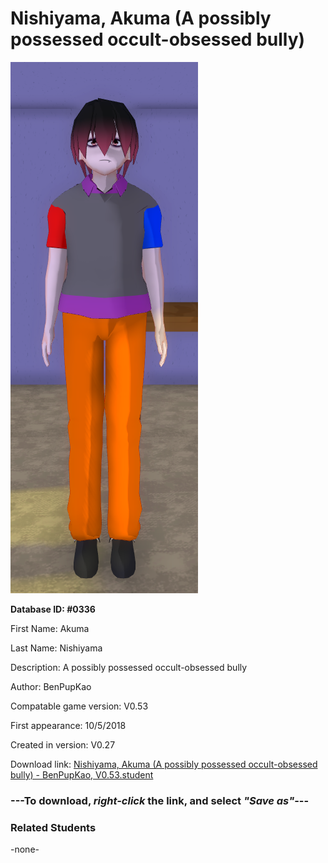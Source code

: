# Nishiyama, Akuma (A possibly possessed occult-obsessed bully)

<img src="../../Files/Images/Nishiyama, Akuma (A possibly possessed occult-obsessed bully).png" title="Nishiyama, Akuma (A possibly possessed occult-obsessed bully) - BenPupKao, V0.53">

**Database ID: #0336**

First Name: Akuma

Last Name: Nishiyama

Description: A possibly possessed occult-obsessed bully

Author: BenPupKao

Compatable game version: V0.53

First appearance: 10/5/2018

Created in version: V0.27

Download link: <a href="https://raw.githubusercontent.com/Arbiter1223/Daigaku-Gurashi-Custom-Students/master/Files/Student%20Files/Nishiyama%2C%20Akuma%20(A%20possibly%20possessed%20occult-obsessed%20bully)%20-%20BenPupKao%2C%20V0.53.student">Nishiyama, Akuma (A possibly possessed occult-obsessed bully) - BenPupKao, V0.53.student</a>

### ---**To download, _right-click_ the link, and select _"Save as"_**---

### Related Students

-none-
